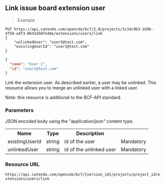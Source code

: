 ## Link issue board extension user

> Example

```http
PUT https://api.catenda.com/opencde/bcf/2.0/projects/3c34c9b3-1b9b-4750-a4f3-0641d58fe48e/extensions/users/link
{
    "unlinkedUser": "user5@test.com",
    "existingUserId": "user1@test.com"
}
```

```json
{
  "name": "User 1",
  "id": "user1@test.com"
}
```

Link the extension user. As described earlier, a user may be unlinked. This resource allows you to merge an unlinked user with a linked user.

Note: this resource is additional to the BCF-API standard.

### Parameters

JSON encoded body using the "application/json" content type.

<table class="table">
    <tr><th>Name</th><th>Type</th><th>Description</th><th></th></tr>
    <tr>
        <td>existingUserId</td>
        <td>string</td>
        <td>id of the user</td>
        <td>Mandatory</td>
    </tr>
    <tr>
        <td>unlinkedUser</td>
        <td>string</td>
        <td>id of the unlinked user</td>
        <td>Mandatory</td>
    </tr>
</table>

### Resource URL

`https://api.catenda.com/opencde/bcf/{version_id}/projects/project_id/extensions/users/link`
